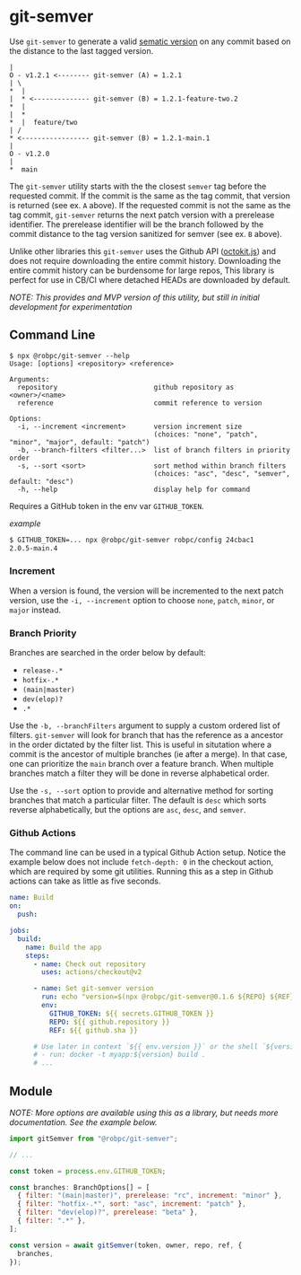 # git-semver

Use `git-semver` to generate a valid [sematic version](https://semver.org/) on any commit based on the distance to the last tagged version.

    |
    O - v1.2.1 <-------- git-semver (A) = 1.2.1
    | \
    *  |
    |  * <-------------- git-semver (B) = 1.2.1-feature-two.2
    *  |
    |  *
    *  |  feature/two
    | /
    * <----------------- git-semver (B) = 1.2.1-main.1
    |
    O - v1.2.0
    |
    *  main

The `git-semver` utility starts with the the closest `semver` tag before the requested commit. If the commit is the same as the tag commit, that version is returned (see ex. `A` above). If the requested commit is not the same as the tag commit, `git-semver` returns the next patch version with a prerelease identifier. The prerelease identifier will be the branch followed by the commit distance to the tag version sanitized for semver (see ex. `B` above).

Unlike other libraries this `git-semver` uses the Github API ([octokit.js](https://github.com/octokit/octokit.js)) and does not require downloading the entire commit history. Downloading the entire commit history can be burdensome for large repos, This library is perfect for use in CB/CI where detached HEADs are downloaded by default.

_NOTE: This provides and MVP version of this utility, but still in initial development for experimentation_

## Command Line

```
$ npx @robpc/git-semver --help
Usage: [options] <repository> <reference>

Arguments:
  repository                        github repository as <owner>/<name>
  reference                         commit reference to version

Options:
  -i, --increment <increment>       version increment size
                                    (choices: "none", "patch", "minor", "major", default: "patch")
  -b, --branch-filters <filter...>  list of branch filters in priority order
  -s, --sort <sort>                 sort method within branch filters
                                    (choices: "asc", "desc", "semver", default: "desc")
  -h, --help                        display help for command
```

Requires a GitHub token in the env var `GITHUB_TOKEN`.

_example_

```bash
$ GITHUB_TOKEN=... npx @robpc/git-semver robpc/config 24cbac1
2.0.5-main.4
```

### Increment

When a version is found, the version will be incremented to the next patch version, use the `-i, --increment` option to choose `none`, `patch`, `minor`, or `major` instead.

### Branch Priority

Branches are searched in the order below by default:

- `release-.*`
- `hotfix-.*`
- `(main|master)`
- `dev(elop)?`
- `.*`

Use the `-b, --branchFilters` argument to supply a custom ordered list of filters. `git-semver` will look for branch that has the reference as a ancestor in the order dictated by the filter list. This is useful in situtation where a commit is the ancestor of multiple branches (ie after a merge). In that case, one can prioritize the `main` branch over a feature branch. When multiple branches match a filter they will be done in reverse alphabetical order.

Use the `-s, --sort` option to provide and alternative method for sorting branches that match a particular filter. The default is `desc` which sorts reverse alphabetically, but the options are `asc`, `desc`, and `semver`.

### Github Actions

The command line can be used in a typical Github Action setup. Notice the example below does not include `fetch-depth: 0` in the checkout action, which are required by some git utilities. Running this as a step in Github actions can take as little as five seconds.

```yaml
name: Build
on:
  push:

jobs:
  build:
    name: Build the app
    steps:
      - name: Check out repository
        uses: actions/checkout@v2

      - name: Set git-semver version
        run: echo "version=$(npx @robpc/git-semver@0.1.6 ${REPO} ${REF})" >> $GITHUB_ENV
        env:
          GITHUB_TOKEN: ${{ secrets.GITHUB_TOKEN }}
          REPO: ${{ github.repository }}
          REF: ${{ github.sha }}

      # Use later in context `${{ env.version }}` or the shell `${version}` like:
      # - run: docker -t myapp:${version} build .
      # ...
```

## Module

_NOTE: More options are available using this as a library, but needs more documentation. See the example below._

```js
import gitSemver from "@robpc/git-semver";

// ...

const token = process.env.GITHUB_TOKEN;

const branches: BranchOptions[] = [
  { filter: "(main|master)", prerelease: "rc", increment: "minor" },
  { filter: "hotfix-.*", sort: "asc", increment: "patch" },
  { filter: "dev(elop)?", prerelease: "beta" },
  { filter: ".*" },
];

const version = await gitSemver(token, owner, repo, ref, {
  branches,
});
```
